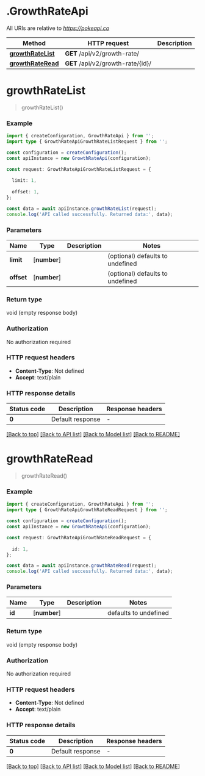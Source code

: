 # .GrowthRateApi

All URIs are relative to *https://pokeapi.co*

Method | HTTP request | Description
------------- | ------------- | -------------
[**growthRateList**](GrowthRateApi.md#growthRateList) | **GET** /api/v2/growth-rate/ | 
[**growthRateRead**](GrowthRateApi.md#growthRateRead) | **GET** /api/v2/growth-rate/{id}/ | 


# **growthRateList**
> growthRateList()


### Example


```typescript
import { createConfiguration, GrowthRateApi } from '';
import type { GrowthRateApiGrowthRateListRequest } from '';

const configuration = createConfiguration();
const apiInstance = new GrowthRateApi(configuration);

const request: GrowthRateApiGrowthRateListRequest = {
  
  limit: 1,
  
  offset: 1,
};

const data = await apiInstance.growthRateList(request);
console.log('API called successfully. Returned data:', data);
```


### Parameters

Name | Type | Description  | Notes
------------- | ------------- | ------------- | -------------
 **limit** | [**number**] |  | (optional) defaults to undefined
 **offset** | [**number**] |  | (optional) defaults to undefined


### Return type

void (empty response body)

### Authorization

No authorization required

### HTTP request headers

 - **Content-Type**: Not defined
 - **Accept**: text/plain


### HTTP response details
| Status code | Description | Response headers |
|-------------|-------------|------------------|
**0** | Default response |  -  |

[[Back to top]](#) [[Back to API list]](README.md#documentation-for-api-endpoints) [[Back to Model list]](README.md#documentation-for-models) [[Back to README]](README.md)

# **growthRateRead**
> growthRateRead()


### Example


```typescript
import { createConfiguration, GrowthRateApi } from '';
import type { GrowthRateApiGrowthRateReadRequest } from '';

const configuration = createConfiguration();
const apiInstance = new GrowthRateApi(configuration);

const request: GrowthRateApiGrowthRateReadRequest = {
  
  id: 1,
};

const data = await apiInstance.growthRateRead(request);
console.log('API called successfully. Returned data:', data);
```


### Parameters

Name | Type | Description  | Notes
------------- | ------------- | ------------- | -------------
 **id** | [**number**] |  | defaults to undefined


### Return type

void (empty response body)

### Authorization

No authorization required

### HTTP request headers

 - **Content-Type**: Not defined
 - **Accept**: text/plain


### HTTP response details
| Status code | Description | Response headers |
|-------------|-------------|------------------|
**0** | Default response |  -  |

[[Back to top]](#) [[Back to API list]](README.md#documentation-for-api-endpoints) [[Back to Model list]](README.md#documentation-for-models) [[Back to README]](README.md)


